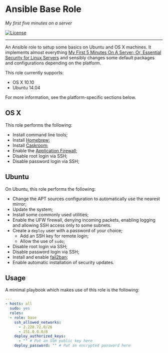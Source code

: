 # Ansible Base Role

_My first five minutes on a server_

[![License](http://img.shields.io/badge/license-MIT-blue.svg?style=flat)](http://choosealicense.com/licenses/mit/)

--------------------------------------------------------------------------------

An Ansible role to setup some basics on Ubuntu and OS X machines. It implements almost everything
[My First 5 Minutes On A Server; Or, Essential Security for Linux
Servers](http://plusbryan.com/my-first-5-minutes-on-a-server-or-essential-security-for-linux-servers)
and sensibly changes some default packages and configurations depending on the platform.

This role currently supports:

- OS X 10.10
- Ubuntu 14.04

For more information, see the platform-specific sections below.


## OS X

This role performs the following:

* Install command line tools;
* Install [Homebrew](http://brew.sh);
* Install [Caskroom](http://caskroom.io);
* Enable the [Application Firewall](https://support.apple.com/en-us/HT201642);
* Disable root login via SSH;
* Disable password login via SSH;


## Ubuntu

On Ubuntu, this role performs the following:

* Change the APT sources configuration to automatically use the nearest mirror;
* Update the system;
* Install some commonly used utilities;
* Enable the UFW firewall, denying incoming packets, enabling logging and allowing SSH access only
  to some subnets.
* Create a `deploy` user with a password of your choice;
  - Add an SSH key for remote login;
  - Allow the use of `sudo`;
* Disable root login via SSH;
* Disable password login via SSH;
* Install and enable [fail2ban](http://www.fail2ban.org/wiki/index.php/Main_Page);
* Enable automatic installation of security updates.


## Usage

A minimal playbook which makes use of this role is the following:

```yaml
---
- hosts: all
  sudo: yes
  roles:
  - role: base
    ssh_allowed_networks:
      - 2.228.72.0/26
      - 151.0.0.0/8
    deploy_authorized_keys:
      - "" # Put an SSH public key here
    deploy_password: "" # Put an encrypted password here
```
